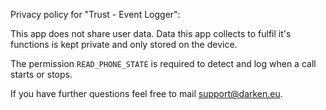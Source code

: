 Privacy policy for "Trust - Event Logger":

This app does not share user data.
Data this app collects to fulfil it's functions is kept private and only stored on the device.

The permission `READ_PHONE_STATE` is required to detect and log when a call starts or stops.

If you have further questions feel free to mail support@darken.eu.
